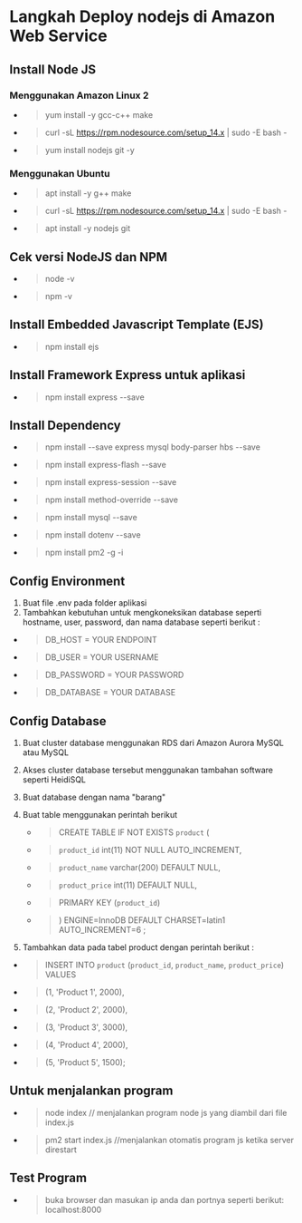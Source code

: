 # Langkah Deploy nodejs di Amazon Web Service
## Install Node JS
### Menggunakan Amazon Linux 2
* >yum install -y gcc-c++ make
* >curl -sL https://rpm.nodesource.com/setup_14.x | sudo -E bash - 
* >yum install nodejs git -y
### Menggunakan Ubuntu
* >apt install -y g++ make
* >curl -sL https://rpm.nodesource.com/setup_14.x | sudo -E bash -
* >apt install -y nodejs git
## Cek versi NodeJS dan NPM
* >node -v
* >npm -v
## Install Embedded Javascript Template (EJS) 
* >npm install ejs
## Install Framework Express untuk aplikasi
* >npm install express --save
## Install Dependency
* >npm install --save express mysql body-parser hbs --save
* >npm install express-flash --save
* >npm install express-session --save
* >npm install method-override --save
* >npm install mysql --save
* >npm install dotenv --save
* >npm install pm2 -g -i
## Config Environment
1. Buat file .env pada folder aplikasi
2. Tambahkan kebutuhan untuk mengkoneksikan database seperti hostname, user, password, dan nama database seperti berikut :
 * >DB_HOST = YOUR ENDPOINT
 * >DB_USER = YOUR USERNAME
 * >DB_PASSWORD = YOUR PASSWORD
 * >DB_DATABASE = YOUR DATABASE
## Config Database
1. Buat cluster database menggunakan RDS dari Amazon Aurora MySQL atau MySQL
2. Akses cluster database tersebut menggunakan tambahan software seperti HeidiSQL
3. Buat database dengan nama "barang"
4. Buat table menggunakan perintah berikut 
   * > CREATE TABLE IF NOT EXISTS `product` (
   * > `product_id` int(11) NOT NULL AUTO_INCREMENT,
   * > `product_name` varchar(200) DEFAULT NULL,
   * > `product_price` int(11) DEFAULT NULL,
   * > PRIMARY KEY (`product_id`)
   * > ) ENGINE=InnoDB  DEFAULT CHARSET=latin1 AUTO_INCREMENT=6 ;

5. Tambahkan data pada tabel product dengan perintah berikut :
  * > INSERT INTO `product` (`product_id`, `product_name`, `product_price`) VALUES
  * > (1, 'Product 1', 2000),
  * > (2, 'Product 2', 2000),
  * > (3, 'Product 3', 3000),
  * > (4, 'Product 4', 2000),
  * > (5, 'Product 5', 1500); 
## Untuk menjalankan program
* >node index // menjalankan program node js yang diambil dari file index.js
* >pm2 start index.js //menjalankan otomatis program js ketika server direstart
## Test Program
* >buka browser dan masukan ip anda dan portnya seperti berikut: localhost:8000
